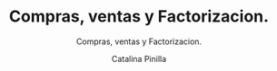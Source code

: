 ---
layout: post
title: Compras, ventas y Factorizacion. 
subtitle: Compras, ventas y Factorizacion. 
gh-repo: /capitalexpress/capitalexpress.github.io
gh-badge: [star, fork, follow]
tags: [quazar, comercial, riesgo, factoring]
comments: false
author: Catalina Pinilla
---
